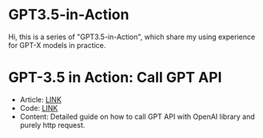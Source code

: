 # GPT3.5-in-Action
Hi, this is a series of "GPT3.5-in-Action", which share my using experience for GPT-X models in practice.

# GPT-3.5 in Action: Call GPT API
- Article: [LINK](https://medium.com/@yingbiao/gpt-3-5-in-action-call-gpt-api-33157169794f)
- Code: [LINK](https://github.com/billpku/GPT3.5-in-Action/blob/main/call_api.ipynb)
- Content: Detailed guide on how to call GPT API with OpenAI library and purely http request.
